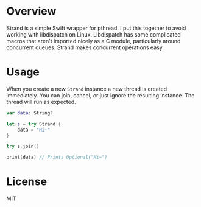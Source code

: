 # Overview

Strand is a simple Swift wrapper for pthread. I put this together to avoid working with libdispatch on Linux. Libdispatch has some complicated macros that aren't imported nicely as a C module, particularly around concurrent queues. Strand makes concurrent operations easy.

# Usage

When you create a new `Strand` instance a new thread is created immediately. You can join, cancel, or just ignore the resulting
instance. The thread will run as expected.

```swift
var data: String?

let s = try Strand {
    data = "Hi~"
}

try s.join()

print(data) // Prints Optional("Hi~")
```

# License

MIT
